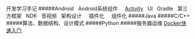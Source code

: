 开发学习手记
#####Android
&nbsp;&nbsp;Android系统组件
&nbsp;&nbsp;&nbsp;&nbsp;[Activity](doc/android/activity.md)
&nbsp;&nbsp;UI
&nbsp;&nbsp;Gradle
&nbsp;&nbsp;第三方框架
&nbsp;&nbsp;NDK
&nbsp;&nbsp;音视频
&nbsp;&nbsp;架构设计
&nbsp;&nbsp;&nbsp;&nbsp;插件化
&nbsp;&nbsp;&nbsp;&nbsp;组件化
#####Java
#####C/C++
#####算法、数据结构、设计模式
#####Python
#####服务器运维
[Docker快速入门](doc/服务器运维/Docker快速入门.md)








